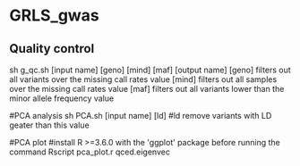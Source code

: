 # GRLS_gwas

## Quality control
sh g_qc.sh [input name] [geno] [mind] [maf] [output name]
[geno]     filters out all variants over the missing call rates value
[mind]     filters out all samples over the missing call rates value
[maf]      filters out all variants lower than the minor allele frequency value

#PCA analysis
sh PCA.sh [input name] [ld]
#ld       remove variants with LD geater than this value

#PCA plot 
#install R >=3.6.0 with the 'ggplot' package before running the command
Rscript pca_plot.r qced.eigenvec


